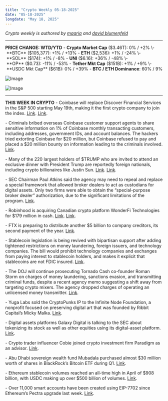 ```yaml
---
title: "Crypto Weekly 05-18-2025"
date: "05-18-2025"
longdate: "May 18, 2025"
---
```


*Crypto weekly is authored by [maaria](https://x.com/maariabajwa) and [david blumenfeld](https://x.com/serdave_eth)*

---
**PRICE CHANGE: WTD/YTD**
\- **Crypto Market Cap** ($3.46T): 0% / +2%
\- **BTC** ($105,377): +1% / +13%
\- **ETH** ($2,536): +1% / -24%
\- **SOL** ($174): +1% / -8%
\- **UNI** ($6.16): +36% / -48%
\- **OP** ($0.73): -11% / -53%
\- **Tether Mkt Cap** ($151B): +1% / +9%
\- **USDC Mkt Cap** ($61B): 0% / +39%
\- **BTC / ETH Dominance**: 60% / 9%

![Image](/images/05-18-2025-1.png)

![Image](/images/05-18-2025-2.png)

---
**THIS WEEK IN CRYPTO**
\- Coinbase will replace Discover Financial Services in the S&P 500 starting May 19th, making it the first crypto company to join the index. [Link](https://www.cnbc.com/2025/05/12/coinbase-joining-sp-500-replacing-discover-financial.html). [Link](https://www.theblock.co/post/354016/coin-jumps-8-on-news-coinbase-will-become-the-first-pure-play-crypto-firm-to-join-sp-500-index). 

\- Criminals bribed overseas Coinbase customer support agents to share sensitive information on 1% of Coinbase monthly transacting customers, including addresses, government IDs, and account balances. The hackers tried extorting Coinbase for $20 million, but Coinbase refused to pay and placed a $20 million bounty on information leading to the criminals involved. [Link](https://fortune.com/crypto/2025/05/15/coinbase-puts-20-million-bounty-on-crooks-who-tried-to-extort-firm-over-stolen-customer-data/). 

\- Many of the 220 largest holders of $TRUMP who are invited to attend an exclusive dinner with President Trump are reportedly foreign nationals, including crypto billionaires like Justin Sun. [Link](https://fortune.com/crypto/2025/05/12/trump-memecoin-dinner-justin-sun-memecore-kain-warwick/). [Link](https://www.nytimes.com/2025/05/12/us/politics/trump-crypto-coin-auction.html).

\- SEC Chairman Paul Atkins said the agency may need to repeal and replace a special framework that allowed broker dealers to act as custodians for digital assets. Only two firms were able to obtain the “special-purpose broker dealer” authorization, due to the significant limitations of the program. [Link](https://www.bloomberg.com/news/articles/2025-05-12/sec-s-crypto-broker-rules-likely-to-get-overhaul-atkins-says?srnd=phx-crypto). 

\- Robinhood is acquiring Canadian crypto platform WonderFi Technologies for $179 million in cash. [Link](https://techcrunch.com/2025/05/13/robinhood-grows-its-footprint-in-canada-by-acquiring-wonderfi/). [Link](https://www.bloomberg.com/news/articles/2025-05-13/robinhood-agrees-to-acquire-crypto-platform-operator-wonderfi?srnd=phx-crypto). 

\- FTX is preparing to distribute another $5 billion to company creditors, its second payment of the year. [Link](https://www.bloomberg.com/news/articles/2025-05-15/ftx-to-distribute-5-billion-in-next-round-of-creditor-payments). 

\- Stablecoin legislation is being revived with bipartisan support after adding tightened restrictions on money laundering, foreign issuers, and technology companies. The bill would prohibit technology companies and exchanges from paying interest to stablecoin holders, and makes it explicit that stablecoins are not FDIC insured. [Link](https://www.bloomberg.com/news/articles/2025-05-15/crypto-bill-poised-for-resurrection-after-democrats-hail-changes). 

\- The DOJ will continue prosecuting Tornado Cash co-founder Roman Storm on charges of money laundering, sanctions evasion, and transmitting criminal funds, despite a recent agency memo suggesting a shift away from targeting crypto mixers. The agency dropped charges of operating an unlicensed money transmitter. [Link](https://decrypt.co/320311/tornado-cash-developer-roman-storm-will-stand-trial-doj-says).

\- Yuga Labs sold the CryptoPunks IP to the Infinite Node Foundation, a nonprofit focused on preserving digital art that was founded by Ribbit Capital’s Micky Malka. [Link](https://www.theblock.co/post/354114/yuga-labs-sells-cryptopunks-ip-to-nonprofit-infinite-node-foundation). 

\- Digital assets platforms Galaxy Digital is talking to the SEC about tokenizing its stock as well as other equities using its digital-asset platform. [Link](https://www.bloomberg.com/news/articles/2025-05-16/novogratz-s-galaxy-is-talking-with-sec-about-tokenizing-shares). 

\- Crypto trader influencer Cobie joined crypto investment firm Paradigm as an advisor. [Link](https://www.theblock.co/post/354669/cobie-joins-crypto-investment-firm-paradigm-as-advisor). 

\- Abu Dhabi sovereign wealth fund Mubadala purchased almost $30 million worth of shares in BlackRock’s Bitcoin ETF during Q1. [Link](https://www.theblock.co/post/354605/abu-dhabi-sovereign-wealth-fund-blackrock-bitcoin-etf). 

\- Ethereum stablecoin volumes reached an all-time high in April of $908 billion, with USDC making up over $500 billion of volumes. [Link](https://www.theblock.co/post/354134/ethereum-stablecoin-volume-hits-record-908-billion-as-institutions-tech-giants-and-trump-jump-in). 

\- Over 11,000 smart accounts have been created using EIP-7702 since Ethereum’s Pectra upgrade last week. [Link](https://www.theblock.co/post/354414/smart-wallet-adoption-surges-after-pectra-upgrade).